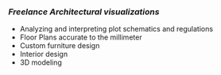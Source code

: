 ### *Freelance Architectural visualizations*
* Analyzing and interpreting plot schematics and regulations
* Floor Plans accurate to the millimeter
* Custom furniture design
* Interior design
* 3D modeling


